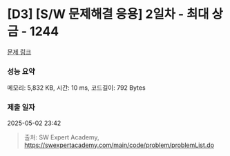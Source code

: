# [D3] [S/W 문제해결 응용] 2일차 - 최대 상금 - 1244 

[문제 링크](https://swexpertacademy.com/main/code/problem/problemDetail.do?contestProbId=AV15Khn6AN0CFAYD) 

### 성능 요약

메모리: 5,832 KB, 시간: 10 ms, 코드길이: 792 Bytes

### 제출 일자

2025-05-02 23:42



> 출처: SW Expert Academy, https://swexpertacademy.com/main/code/problem/problemList.do